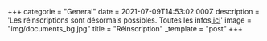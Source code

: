 +++
categorie = "General"
date = 2021-07-09T14:53:02.000Z
description = 'Les réinscriptions sont désormais possibles. Toutes les infos[ ici](https://bad-montigny.fr/inscription/ "inscription")'
image = "img/documents_bg.jpg"
title = "Réinscription"
_template = "post"
+++


